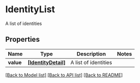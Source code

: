 # IdentityList

A list of identities

## Properties
Name | Type | Description | Notes
------------ | ------------- | ------------- | -------------
**value** | [**[IdentityDetail]**](IdentityDetail.md) | A list of identities | 

[[Back to Model list]](../README.md#documentation-for-models) [[Back to API list]](../README.md#documentation-for-api-endpoints) [[Back to README]](../README.md)



